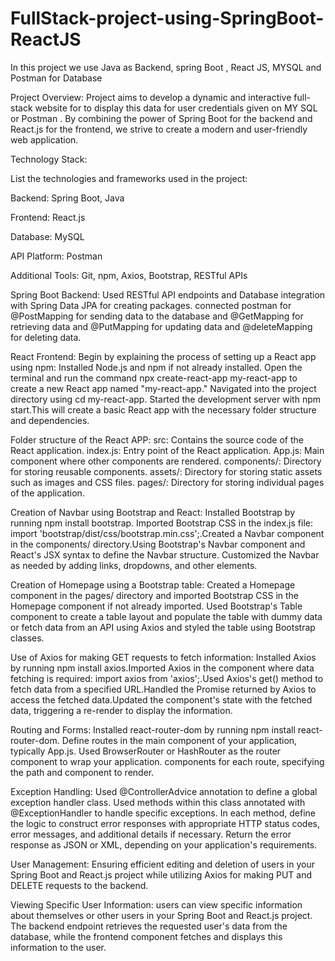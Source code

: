 # FullStack-project-using-SpringBoot-ReactJS
In this project we use Java as Backend, spring Boot , React JS, MYSQL and Postman for Database

Project Overview:
Project aims to develop a dynamic and interactive full-stack website for to display this data for user credentials given on MY SQL or Postman . By combining the power of Spring Boot for the backend and React.js for the frontend, we strive to create a modern and user-friendly web application.

Technology Stack:

List the technologies and frameworks used in the project:

Backend: Spring Boot, Java

Frontend: React.js

Database: MySQL

API Platform: Postman

Additional Tools: Git, npm, Axios, Bootstrap, RESTful APIs

Spring Boot Backend:
Used RESTful API endpoints and Database integration with Spring Data JPA for creating packages. connected postman for @PostMapping for sending data to the database and @GetMapping for retrieving data and @PutMapping for updating data and @deleteMapping for deleting data.


React Frontend:
Begin by explaining the process of setting up a React app using npm:
Installed Node.js and npm if not already installed. Open the terminal and run the command npx create-react-app my-react-app to create a new React app named "my-react-app." Navigated into the project directory using cd my-react-app. Started the development server with npm start.This will create a basic React app with the necessary folder structure and dependencies.

Folder structure of the React APP:
src: Contains the source code of the React application.
index.js: Entry point of the React application.
App.js: Main component where other components are rendered.
components/: Directory for storing reusable components.
assets/: Directory for storing static assets such as images and CSS files.
pages/: Directory for storing individual pages of the application.

Creation of Navbar using Bootstrap and React:
Installed Bootstrap by running npm install bootstrap. Imported Bootstrap CSS in the index.js file: import 'bootstrap/dist/css/bootstrap.min.css';.Created a Navbar component in the components/ directory.Using Bootstrap's Navbar component and React's JSX syntax to define the Navbar structure. Customized the Navbar as needed by adding links, dropdowns, and other elements.

Creation of Homepage using a Bootstrap table:
Created a Homepage component in the pages/ directory and imported Bootstrap CSS in the Homepage component if not already imported.
Used Bootstrap's Table component to create a table layout and populate the table with dummy data or fetch data from an API using Axios and styled the table using Bootstrap classes. 

Use of Axios for making GET requests to fetch information:
Installed Axios by running npm install axios.Imported Axios in the component where data fetching is required: import axios from 'axios';.Used Axios's get() method to fetch data from a specified URL.Handled the Promise returned by Axios to access the fetched data.Updated the component's state with the fetched data, triggering a re-render to display the information.

Routing and Forms:
Installed react-router-dom by running npm install react-router-dom. Define routes in the main component of your application, typically App.js. Used BrowserRouter or HashRouter as the router component to wrap your application.<Route> components for each route, specifying the path and component to render.

Exception Handling:
Used @ControllerAdvice annotation to define a global exception handler class. Used methods within this class annotated with @ExceptionHandler to handle specific exceptions. In each method, define the logic to construct error responses with appropriate HTTP status codes, error messages, and additional details if necessary. Return the error response as JSON or XML, depending on your application's requirements.

User Management:
Ensuring efficient editing and deletion of users in your Spring Boot and React.js project while utilizing Axios for making PUT and DELETE requests to the backend.

Viewing Specific User Information: users can view specific information about themselves or other users in your Spring Boot and React.js project. The backend endpoint retrieves the requested user's data from the database, while the frontend component fetches and displays this information to the user.
